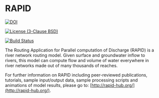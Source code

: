 # RAPID
[![DOI](https://zenodo.org/badge/11296/c-h-david/rapid.svg)](https://zenodo.org/badge/latestdoi/11296/c-h-david/rapid)

[![License (3-Clause BSD)](https://img.shields.io/badge/license-BSD%203--Clause-yellow.svg)](https://github.com/c-h-david/rapid/blob/master/LICENSE)

[![Build Status](https://travis-ci.org/c-h-david/rapid.svg?branch=master)](https://travis-ci.org/c-h-david/rapid)

The Routing Application for Parallel computatIon of Discharge (RAPID) is a river
network routing model. Given surface and groundwater inflow to rivers, this 
model can compute flow and volume of water everywhere in river networks made out 
of many thousands of reaches. 

For further information on RAPID including peer-reviewed publications, tutorials, 
sample input/output data, sample processing scripts and animations of model 
results, please go to: 
[http://rapid-hub.org/](http://rapid-hub.org/).
